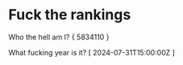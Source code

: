 # Fuck the rankings

Who the hell am I?
{ 5834110 }

What fucking year is it?
[ 2024-07-31T15:00:00Z ]
